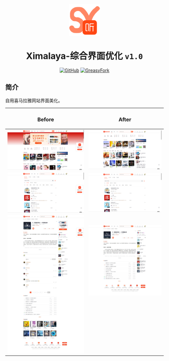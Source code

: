 <div align="center">
    <img src="https://github.com/SynRGB/Ximalaya-UIModify/raw/main/%23README/icon/256.png" width="20%"/>
    <h1>Ximalaya-综合界面优化 <code>v1.0</code></h1>
	<p>
        <a href='https://github.com/SynRGB/Ximalaya-UIModify'><img src="https://img.shields.io/badge/-GitHub-3A3A3A?style=flat&amp;logo=GitHub&amp;logoColor=white" referrerpolicy="no-referrer" alt="GitHub"></a>
	    <a href=''><img src="https://img.shields.io/badge/-GreasyFork-670000?style=flat&amp;logo=tampermonkey&amp;logoColor=white" referrerpolicy="no-referrer" alt="GreasyFork"></a>
    </p>
</div>

## 简介

自用喜马拉雅网站界面美化。

| <h3>Before</h3>                                                                                     | <h3>After</h3>                                                                              |
|-----------------------------------------------------------------------------------------------------|---------------------------------------------------------------------------------------------|
| <img src="https://github.com/SynRGB/Ximalaya-UIModify/raw/main/%23README/before1.png"/>             | <img src="https://github.com/SynRGB/Ximalaya-UIModify/raw/main/%23README/after1.png"/>      |
| <img src="https://github.com/SynRGB/Ximalaya-UIModify/raw/main/%23README/before2.png"/>             | <img src="https://github.com/SynRGB/Ximalaya-UIModify/raw/main/%23README/after2.png"/>      |
| <img src="https://github.com/SynRGB/Ximalaya-UIModify/raw/main/%23README/before3.jpg"/> | <img src="https://github.com/SynRGB/Ximalaya-UIModify/raw/main/%23README/after3.jpg"/><br/><br/><br/><br/><br/><br/><br/><br/><br/><br/> |